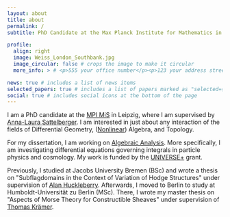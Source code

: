 ```yaml
---
layout: about
title: about
permalink: /
subtitle: PhD Candidate at the Max Planck Institute for Mathematics in the Sciences.

profile:
  align: right
  image: Weiss_London_Southbank.jpg
  image_circular: false # crops the image to make it circular
  more_info: > # <p>555 your office number</p><p>123 your address street</p><p>Your City, State 12345</p>

news: true # includes a list of news items
selected_papers: true # includes a list of papers marked as "selected={true}"
social: true # includes social icons at the bottom of the page
---
```


I am  a PhD candidate at the [MPI MiS](https://www.mis.mpg.de/) in Leipzig, where I am supervised by [Anna-Laura Sattelberger](https://alsattelberger.de/). I am interested in just about any interaction of the fields of Differential Geometry, ([Nonlinear](https://www.mis.mpg.de/nonlinear-algebra)) Algebra, and Topology.

For my dissertation, I am working on [Algebraic Analysis](https://www.mis.mpg.de/algebraic-analysis). More specifically, I am investigating differential equations governing integrals in particle physics and cosmology. My work is funded by the [UNIVERSE+](https://positive-geometry.com/) grant.

Previously, I studied at Jacobs University Bremen (BSc) and wrote a thesis on "Subflagdomains in the Context of Variation of Hodge Structures" under supervision of [Alan Huckleberry](https://www.ruhr-uni-bochum.de/ffm/Lehrstuehle/Huckleberry/huckveroeffentlichungen.html). Afterwards, I moved to Berlin to study at Humboldt-Universität zu Berlin (MSc). There, I wrote my master thesis on "Aspects of Morse Theory for Constructible Sheaves" under supervision of [Thomas Krämer](https://www.mathematik.hu-berlin.de/~kraemeth/).
